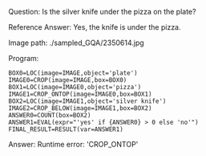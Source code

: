 Question: Is the silver knife under the pizza on the plate?

Reference Answer: Yes, the knife is under the pizza.

Image path: ./sampled_GQA/2350614.jpg

Program:

```
BOX0=LOC(image=IMAGE,object='plate')
IMAGE0=CROP(image=IMAGE,box=BOX0)
BOX1=LOC(image=IMAGE0,object='pizza')
IMAGE1=CROP_ONTOP(image=IMAGE0,box=BOX1)
BOX2=LOC(image=IMAGE1,object='silver knife')
IMAGE2=CROP_BELOW(image=IMAGE1,box=BOX2)
ANSWER0=COUNT(box=BOX2)
ANSWER1=EVAL(expr="'yes' if {ANSWER0} > 0 else 'no'")
FINAL_RESULT=RESULT(var=ANSWER1)
```
Answer: Runtime error: 'CROP_ONTOP'

